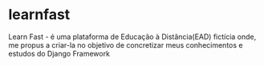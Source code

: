 # learnfast
Learn Fast -  é uma plataforma de Educação à Distância(EAD) fictícia onde, me propus a criar-la no objetivo de concretizar meus conhecimentos e estudos do Django Framework
